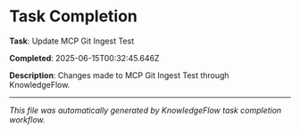 # Task Completion

**Task**: Update MCP Git Ingest Test

**Completed**: 2025-06-15T00:32:45.646Z

**Description**: Changes made to MCP Git Ingest Test through KnowledgeFlow.

---

*This file was automatically generated by KnowledgeFlow task completion workflow.*